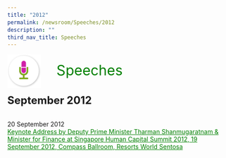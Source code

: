 ```yaml
---
title: "2012"
permalink: /newsroom/Speeches/2012
description: ""
third_nav_title: Speeches
---
```

<html>
<img class="MicIcon" src="/images/icons/ico_speeches.png" align="left">
<br><font align="center" color="green" size="+3">&nbsp;&nbsp;&nbsp;&nbsp;Speeches</font><br><br><br>
<font size="+2"><b>September 2012</b></font><br><br>

20 September 2012<br>
<a class="hyperlink" href="http://www.ssg-wsg.gov.sg/speeches/20_Sep_2012.htmlt">Keynote Address by Deputy Prime Minister Tharman Shanmugaratnam & Minister for Finance at Singapore Human Capital Summit 2012, 19 September 2012, Compass Ballroom, Resorts World Sentosa
</a>
<style>
img.MicIcon {
  height: 15%;
  width: 15%;
}
a.hyperlink {
	color:green;
	}
a.hyperlink:hover {
    color:MediumVioletRed;
}
</style>
</html>